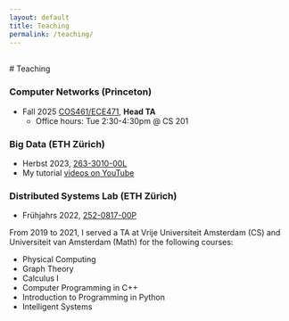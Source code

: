 ```yaml
---
layout: default
title: Teaching
permalink: /teaching/
---
```


<!-- <h2 style="margin: 60px 0px 10px;">Teaching</h2> -->
<br>
# Teaching

### Computer Networks (Princeton)
* Fall 2025 [COS461/ECE471](https://www.cs.princeton.edu/courses/archive/fall25/cos461/), **Head TA**
    * Office hours: Tue 2:30-4:30pm @ CS 201

### Big Data (ETH Zürich)
* Herbst 2023, [263-​3010-00L](https://systems.ethz.ch/education/courses/2023-autumn-semester/big-data.html)
* My tutorial [videos on YouTube](https://youtube.com/playlist?list=PLfgourSZCy8XKj5HgAGsfI2eRQAJ-2dXU&si=v6Gc8jiFCaM5_Hkz)

### Distributed Systems Lab (ETH Zürich)
* Frühjahrs 2022, [252-0817-00P](https://www.vvz.ethz.ch/Vorlesungsverzeichnis/lerneinheit.view?lerneinheitId=158003&semkez=2022S&ansicht=LEHRVERANSTALTUNGEN&lang=en) 

From 2019 to 2021, I served a TA at Vrije Universiteit Amsterdam (CS) and Universiteit van Amsterdam (Math) for the following courses:
* Physical Computing
* Graph Theory
* Calculus I
* Computer Programming in C++
* Introduction to Programming in Python
* Intelligent Systems
